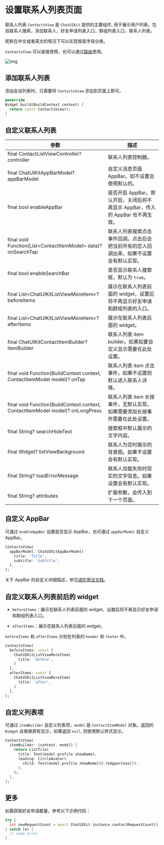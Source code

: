 # 设置联系人列表页面

<Toc />

联系人列表 `ContactsView` 是 `ChatUIKit` 提供的主要组件, 用于展示用户列表，包括联系人搜索，添加联系人，好友申请列表入口，群组列表入口，联系人列表。

昵称在中文或者英文的情况下可以实现按首字母分类。

`ContactsView` 可以直接使用，也可以通过[路由](chatuikit_advancedusage.html#路由的使用)使用。

![img](/images/uikit/chatuikit/flutter/custom_contact_list.png)

## 添加联系人列表

添加会话列表时，只需要将 `ContactsView` 添加到页面上即可。

```dart
@override
Widget build(BuildContext context) {
  return const ContactsView();
}
```

## 自定义联系人列表

| 参数 | 描述 |
|---|---|
| final ContactListViewController? controller | 联系人列表控制器。|
| final ChatUIKitAppBarModel? appBarModel | 自定义消息页面 AppBar。如不设置会使用默认的。|
| final bool enableAppBar | 是否开启 AppBar。默认开启，关闭后将不再显示 AppBar，传入的 AppBar 也不再生效。| 
| final void Function(List&lt;ContactItemModel&gt; data)? onSearchTap | 联系人列表搜索点击事件回调。点击后会把当前所有的恋人回调出来，如果不设置会有默认实现。|
| final bool enableSearchBar | 是否显示联系人搜索框，默认为 `true`。|
| final List&lt;ChatUIKitListViewMoreItem&gt;? beforeItems | 展示在联系人列表前面的 widget，设置后将不再显示好友申请和群组列表的入口。|
| final List&lt;ChatUIKitListViewMoreItem&gt;? afterItems | 展示在联系人列表后面的 widget。|
| final ChatUIKitContactItemBuilder? itemBuilder | 联系人列表 item builder。如果如要自定义显示需要在此处设置。|
| final void Function(BuildContext context, ContactItemModel model)? onTap | 联系人列表 item 点击事件，如果不设置则默认进入联系人详情。|
| final void Function(BuildContext context, ContactItemModel model)? onLongPress | 联系人列表 item 长按事件，无默认实现，如果需要添加长按事件需要在此处设置。|
| final String? searchHideText | 搜索框中默认展示的文字内容。|
| final Widget? listViewBackground | 联系人为空时展示的背景图。如果不设置会有默认实现。|
| final String? loadErrorMessage | 联系人加载失败时现实的文字信息。如果设置会有默认实现。|
| final String? attributes | 扩展参数，会传入到下一个页面。|

## 自定义 AppBar

可通过 `enableAppBar` 设置是否显示 AppBar，也可通过 `appBarModel` 自定义 AppBar。

```dart
ContactsView(
  appBarModel: ChatUIKitAppBarModel( 
    title: 'Title',
    subtitle: 'Subtitle',
  ),
);
```

关于 AppBar 的自定义详细描述，参见[进阶用法文档](chatuikit_advancedusage.html#自定义-appbar)。

## 自定义联系人列表前后的 widget

- `beforeItems`：展示在联系人列表前面的 widget，设置后将不再显示好友申请和群组列表入口。

- `afterItems`：展示在联系人列表后面的 widget。

`beforeItems` 和 `afterItems` 分别在列表的 `header` 和 `footer` 中。

```dart
ContactsView(
  beforeItems: const [
    ChatUIKitListViewMoreItem(
      title: 'before',
    )
  ],
  afterItems: const [
    ChatUIKitListViewMoreItem(
      title: 'after',
    )
  ],
);
```

## 自定义列表项

可通过 `itemBuilder` 自定义列表项，`model` 是 `ContactItemModel` 对象。返回的 `Widget` 会替换原有显示，如果返回 `null`, 则使用默认样式显示。

```dart
ContactsView(
  itemBuilder: (context, model) {
    return ListTile(
      title: Text(model.profile.showName),
      leading: CircleAvatar(
        child: Text(model.profile.showName[0].toUpperCase()),
      ),
    );
  },
);
```



## 更多

如需获取好友申请数量，参考以下示例代码：

```dart
try {
  int newRequestCount = await ChatUIKit.instance.contactRequestCount();
} catch (e) {
  // some error
}
```
